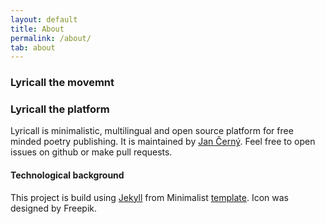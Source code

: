 ```yaml
---
layout: default
title: About
permalink: /about/
tab: about
---
```


### Lyricall the movemnt

### Lyricall the platform
Lyricall is minimalistic, multilingual and open source platform for free minded poetry 
publishing. It is maintained by [Jan Černý](https://blackblog.cz/). Feel free to open
issues on github or make pull requests.

#### Technological background
This project is build using [Jekyll](https://jekyllrb.com/) from Minimalist 
[template](https://github.com/Trybnetic/minimalist/). Icon was designed by Freepik.
 
